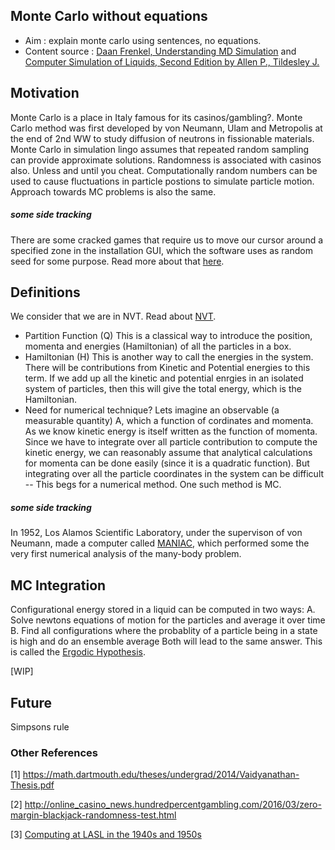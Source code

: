 ## Monte Carlo without equations
* Aim : explain monte carlo using sentences, no equations.
* Content source : [Daan Frenkel, Understanding MD Simulation](https://books.google.fr/books?id=5qTzldS9ROIC&lpg=PP1&pg=PP1#v=onepage&q&f=false) and [Computer Simulation of Liquids, Second Edition by Allen P., Tildesley J. ](https://books.google.fr/books?id=WFExDwAAQBAJ&lpg=PP1&dq=Computer%20Simulation%20of%20Liquids&pg=PP1#v=onepage&q=Computer%20Simulation%20of%20Liquids&f=false) 
## Motivation
Monte Carlo is a place in Italy famous for its casinos/gambling?. 
Monte Carlo method was first developed by von Neumann, Ulam and Metropolis at the end of 2nd WW to study diffusion of neutrons in 
fissionable materials. Monte Carlo in simulation lingo assumes that repeated random sampling can provide approximate solutions. Randomness is associated with casinos also. Unless and until you cheat. Computationally random numbers can be used to cause fluctuations in particle postions to simulate particle motion. Approach towards MC problems is also the same. 

##### some side tracking
There are some cracked games that require us to move our cursor around a specified zone in the installation GUI, which the software uses as random seed for some purpose. Read more about that [here](https://security.stackexchange.com/a/10443).

## Definitions
We consider that we are in NVT. Read about [NVT](http://webcache.googleusercontent.com/search?q=cache:http://www.quimica.urv.es/~bo/MOLMOD/General/Dynamics/Ensembles.html&num=1&strip=1&vwsrc=0).
* Partition Function (Q)
This is a classical way to introduce the position, momenta and energies (Hamiltonian) of all the particles in a box.
* Hamiltonian (H)
This is another way to call the energies in the system. There will be contributions from Kinetic and Potential energies to this term. If we add up all the kinetic and potential enrgies in an isolated system of particles, then this will give the total energy, which is the Hamiltonian. 
* Need for numerical technique?
Lets imagine an observable (a measurable quantity) A, which a function of cordinates and momenta. As we know kinetic energy is itself written as the function of momenta. Since we have to integrate over all particle contribution to compute the kinetic energy, we can reasonably assume that analytical calculations for momenta can be done easily (since it is a quadratic function). But integrating over all the particle coordinates in the system can be difficult -- This begs for a numerical method. One such method is MC.

##### some side tracking
In 1952, Los Alamos Scientific Laboratory, under the supervison of von Neumann, made a computer called [MANIAC](https://books.google.fr/books/content?id=qB819m2ibUQC&pg=PA16&img=1&zoom=3&hl=en&sig=ACfU3U02fek1k2wyiALPu2ulFZNesNUQPQ&ci=50%2C210%2C882%2C1019&edge=0), which performed some the very first numerical analysis of the many-body problem.

## MC Integration
Configurational energy stored in a liquid can be computed in two ways:
A. Solve newtons equations of motion for the particles and average it over time
B. Find all configurations where the probablity of a particle being in a state is high and do an ensemble average
Both will lead to the same answer. This is called the [Ergodic Hypothesis](https://en.wikipedia.org/wiki/Ergodic_hypothesis).


[WIP]

## Future
Simpsons rule

### Other References
[1] https://math.dartmouth.edu/theses/undergrad/2014/Vaidyanathan-Thesis.pdf

[2] http://online_casino_news.hundredpercentgambling.com/2016/03/zero-margin-blackjack-randomness-test.html

[3] [Computing at LASL in the 1940s and 1950s](https://books.google.fr/books?id=qB819m2ibUQC&pg=PP1#v=onepage&q&f=false) 
